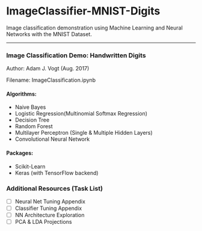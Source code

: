 # ImageClassifier-MNIST-Digits
Image classification demonstration using Machine Learning and Neural Networks with the MNIST Dataset.

---

### Image Classification Demo: Handwritten Digits
Author: Adam J. Vogt (Aug. 2017)

Filename: ImageClassification.ipynb

#### Algorithms:
* Naive Bayes
* Logistic Regression(Multinomial Softmax Regression)
* Decision Tree
* Random Forest
* Multilayer Perceptron (Single & Multiple Hidden Layers)
* Convolutional Neural Network

#### Packages:
* Scikit-Learn
* Keras (with TensorFlow backend)

### Additional Resources (Task List)
- [ ] Neural Net Tuning Appendix
- [ ] Classifier Tuning Appendix
- [ ] NN Architecture Exploration
- [ ] PCA & LDA Projections
